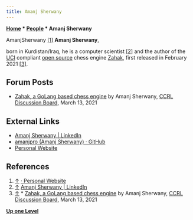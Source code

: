 ```yaml
---
title: Amanj Sherwany
---
```

**[Home](Home "Home") * [People](People "People") * Amanj Sherwany**

[](File:AmanjSherwany.jpg) AmanjSherwany <a id="cite-note-1" href="#cite-ref-1">[1]</a>
**Amanj Sherwany**,

born in Kurdistan/Iraq, he is a computer scientist <a id="cite-note-2" href="#cite-ref-2">[2]</a> and the author of the [UCI](UCI "UCI") compliant [open source](Category:Open_Source "Category:Open Source") chess engine [Zahak](Zahak "Zahak"), first released in February 2021 <a id="cite-note-3" href="#cite-ref-3">[3]</a>.

## Forum Posts

- [Zahak, a GoLang based chess engine](http://kirill-kryukov.com/chess/discussion-board/viewtopic.php?f=7&t=12771) by Amanj Sherwany, [CCRL Discussion Board](Computer_Chess_Forums "Computer Chess Forums"), March 13, 2021

## External Links

- [Amanj Sherwany | LinkedIn](https://www.linkedin.com/in/amanjpro/)
- [amanjpro (Amanj Sherwany) · GitHub](https://github.com/amanjpro)
- [Personal Website](https://amanj.me)

## References

1. <a id="cite-ref-1" href="#cite-note-1">↑</a> [· Personal Website](https://amanj.me)
1. <a id="cite-ref-2" href="#cite-note-2">↑</a> [Amanj Sherwany | LinkedIn](https://www.linkedin.com/in/amanjpro)
1. <a id="cite-ref-3" href="#cite-note-3">↑</a> * [Zahak, a GoLang based chess engine](http://kirill-kryukov.com/chess/discussion-board/viewtopic.php?f=7&t=12771) by Amanj Sherwany, [CCRL Discussion Board](Computer_Chess_Forums "Computer Chess Forums"), March 13, 2021

**[Up one Level](People "People")**

